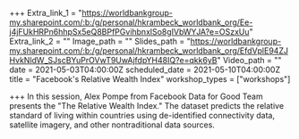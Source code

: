 +++
Extra_link_1 = "https://worldbankgroup-my.sharepoint.com/:b:/g/personal/hkrambeck_worldbank_org/Ee-j4jFUkHRPn6hhpSx5eQ8BPfPGvihbnxlSo8gIVbWYJA?e=OSzxUu"
Extra_link_2 = ""
Image_path = ""
Slides_path = "https://worldbankgroup-my.sharepoint.com/:b:/g/personal/hkrambeck_worldbank_org/EfdVplE94ZJHvkNldW_SJscBYuPrOVwT9UwAjfdpYH48IQ?e=qkk6yB"
Video_path = ""
date = 2021-05-03T04:00:00Z
scheduled_date = 2021-05-10T04:00:00Z
title = "Facebook's Relative Wealth Index"
workshop_types = ["workshops"]

+++
In this session, Alex Pompe from Facebook Data for Good Team presents the "The Relative Wealth Index." The dataset predicts the relative standard of living within countries using de-identified connectivity data, satellite imagery, and other nontraditional data sources. 